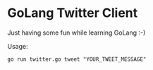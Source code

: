 # GoLang Twitter Client

Just having some fun while learning GoLang :-)

Usage:

`go run twitter.go tweet "YOUR_TWEET_MESSAGE"`

